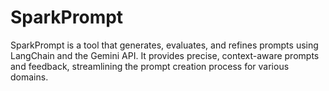 # SparkPrompt
SparkPrompt is a tool that generates, evaluates, and refines prompts using LangChain and the Gemini API. It provides precise, context-aware prompts and feedback, streamlining the prompt creation process for various domains.
